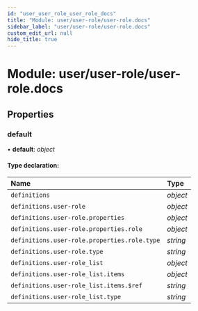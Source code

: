 ```yaml
---
id: "user_user_role_user_role_docs"
title: "Module: user/user-role/user-role.docs"
sidebar_label: "user/user-role/user-role.docs"
custom_edit_url: null
hide_title: true
---
```


# Module: user/user-role/user-role.docs

## Properties

### default

• **default**: *object*

#### Type declaration:

Name | Type |
:------ | :------ |
`definitions` | *object* |
`definitions.user-role` | *object* |
`definitions.user-role.properties` | *object* |
`definitions.user-role.properties.role` | *object* |
`definitions.user-role.properties.role.type` | *string* |
`definitions.user-role.type` | *string* |
`definitions.user-role_list` | *object* |
`definitions.user-role_list.items` | *object* |
`definitions.user-role_list.items.$ref` | *string* |
`definitions.user-role_list.type` | *string* |
